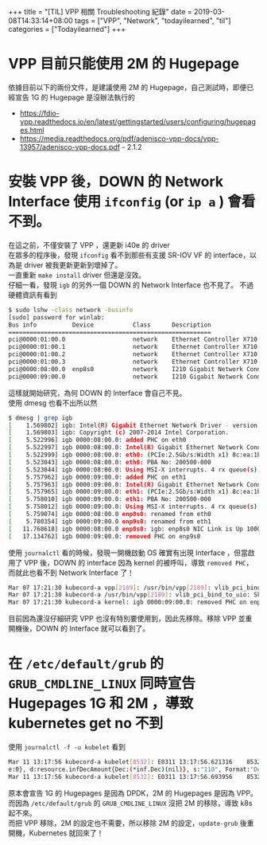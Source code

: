+++
title = "[TIL] VPP 相關 Troubleshooting 紀錄"
date = 2019-03-08T14:33:14+08:00
tags = ["VPP", "Network", "todayilearned", "til"]
categories = ["Todayilearned"]
+++

# VPP 目前只能使用 2M 的 Hugepage

依據目前以下的兩份文件，是建議使用 2M 的 Hugepage，自己測試時，即便已經宣告 1G 的 Hugepage 是沒辦法執行的  

- https://fdio-vpp.readthedocs.io/en/latest/gettingstarted/users/configuring/hugepages.html
- https://media.readthedocs.org/pdf/adenisco-vpp-docs/vpp-13957/adenisco-vpp-docs.pdf - 2.1.2

# 安裝 VPP 後，DOWN 的 Network Interface 使用 `ifconfig` (or `ip a` ) 會看不到。

在這之前，不僅安裝了 VPP ，還更新 i40e 的 driver  
在眾多的程序後，發現 `ifconfig` 看不到那些有支援 SR-IOV VF 的 interface，以為是 driver 被我更新更新到壞掉了。  
一直重新 `make install` driver 但還是沒效。  
仔細一看，發現 `igb` 的另外一個 DOWN 的 Network Interface 也不見了。 
不過硬體資訊有看到  
  
```sh
$ sudo lshw -class network -businfo
[sudo] password for winlab:
Bus info          Device           Class      Description
=========================================================
pci@0000:01:00.0                   network    Ethernet Controller X710 for 10GbE SFP+
pci@0000:01:00.1                   network    Ethernet Controller X710 for 10GbE SFP+
pci@0000:01:00.2                   network    Ethernet Controller X710 for 10GbE SFP+
pci@0000:01:00.3                   network    Ethernet Controller X710 for 10GbE SFP+
pci@0000:08:00.0  enp8s0           network    I210 Gigabit Network Connection
pci@0000:09:00.0                   network    I210 Gigabit Network Connection
```
  
這樣就開始研究，為何 DOWN 的 Interface 會自己不見。  
使用 dmesg 也看不出所以然  

```sh
$ dmesg | grep igb
[    1.569802] igb: Intel(R) Gigabit Ethernet Network Driver - version 5.4.0-k
[    1.569803] igb: Copyright (c) 2007-2014 Intel Corporation.
[    5.522996] igb 0000:08:00.0: added PHC on eth0
[    5.522997] igb 0000:08:00.0: Intel(R) Gigabit Ethernet Network Connection
[    5.522999] igb 0000:08:00.0: eth0: (PCIe:2.5Gb/s:Width x1) 8c:ea:1b:30:da:09
[    5.523043] igb 0000:08:00.0: eth0: PBA No: 200500-000
[    5.523044] igb 0000:08:00.0: Using MSI-X interrupts. 4 rx queue(s), 4 tx queue(s)
[    5.757962] igb 0000:09:00.0: added PHC on eth1
[    5.757963] igb 0000:09:00.0: Intel(R) Gigabit Ethernet Network Connection
[    5.757965] igb 0000:09:00.0: eth1: (PCIe:2.5Gb/s:Width x1) 8c:ea:1b:30:da:0a
[    5.758010] igb 0000:09:00.0: eth1: PBA No: 200500-000
[    5.758012] igb 0000:09:00.0: Using MSI-X interrupts. 4 rx queue(s), 4 tx queue(s)
[    5.759074] igb 0000:08:00.0 enp8s0: renamed from eth0
[    5.780354] igb 0000:09:00.0 enp9s0: renamed from eth1
[   11.768618] igb 0000:08:00.0 enp8s0: igb: enp8s0 NIC Link is Up 1000 Mbps Full Duplex, Flow Control: RX/TX
[   17.134762] igb 0000:09:00.0: removed PHC on enp9s0
```

使用 `journalctl` 看的時候，發現一開機啟動 OS 確實有出現 Interface ，但當啟用了 VPP 後，DOWN 的 interface 因為 kernel 的被呼叫，導致 `removed PHC`，而就此也看不到 Network Interface 了！  

```sh
Mar 07 17:21:30 kubecord-a vpp[2189]: /usr/bin/vpp[2189]: vlib_pci_bind_to_uio: Skipping PCI device 0000:08:00.0 as host interface
Mar 07 17:21:30 kubecord-a /usr/bin/vpp[2189]: vlib_pci_bind_to_uio: Skipping PCI device 0000:08:00.0 as host interface enp8s0 is
Mar 07 17:21:30 kubecord-a kernel: igb 0000:09:00.0: removed PHC on enp9s0
```
  
目前因為還沒仔細研究 VPP 也沒有特別要使用到，因此先移除。移除 VPP 並重開機後，DOWN 的 Interface 就可以看到了。  
  
# 在 `/etc/default/grub` 的 `GRUB_CMDLINE_LINUX` 同時宣告 Hugepages 1G 和 2M ，導致 kubernetes get no 不到

使用 `journalctl -f -u kubelet` 看到  
  
```sh
Mar 11 13:17:56 kubecord-a kubelet[8532]: E0311 13:17:56.621316    8532 kubelet_node_status.go:92] Unable to register node "kubecord-a" with API server: Node "kubecord-a" is invalid: [status.capacity.hugepages-1Gi: Invalid value: resource.Quantity{i:resource.int64Amount{value:8589934592, scale:0}, d:resource.infDecAmount{Dec:(*inf.Dec)(nil)}, s:"", Format:"BinarySI"}: may not have pre-allocated hugepages for multiple page sizes, status.allocatable.hugepages-2Mi: Invalid value: resource.Quantity{i:resource.int64Amount{value:2147483648, scale:0}, d:resource.infDecAmount{Dec:(*inf.Dec)(nil)}, s:"2Gi", Format:"BinarySI"}: may not have pre-allocated hugepages for multiple page sizes, status.allocatable.memory: Invalid value: resource.Quantity{i:resource.int64Amount{value:56150003712, scale:0}, d:resource.infDecAmount{Dec:(*inf.Dec)(nil)}, s:"54833988Ki", Format:"BinarySI"}: may not have pre-allocated hugepages for multiple page sizes, status.allocatable.pods: Invalid value: resource.Quantity{i:resource.int64Amount{value:110, scal# If you change this file, run 'update-grub' afterwards to update
e:0}, d:resource.infDecAmount{Dec:(*inf.Dec)(nil)}, s:"110", Format:"DecimalSI"}: may not have pre-allocated hugepages for multiple page sizes, status.allocatable.cpu: Invalid value: resource.Quantity{i:resource.int64Amount{value:31800, scale:-3}, d:resource.infDecAmount{Dec:(*inf.Dec)(nil)}, s:"31800m", Format:"DecimalSI"}: may not have pre-allocated hugepages for multiple page sizes, status.allocatable.ephemeral-storage: Invalid value: resource.Quantity{i:resource.int64Amount{value:226240619760, scale:0}, d:resource.infDecAmount{Dec:(*inf.Dec)(nil)}, s:"226240619760", Format:"DecimalSI"}: may not have pre-allocated hugepages for multiple page sizes]
Mar 11 13:17:56 kubecord-a kubelet[8532]: E0311 13:17:56.693956    8532 kubelet.go:2236] node "kubecord-a" not found
```

原本會宣告 1G 的 Hugepages 是因為 DPDK，2M 的 Hugepages 是因為 VPP。  
而因為 `/etc/default/grub` 的 `GRUB_CMDLINE_LINUX` 沒把 2M 的移除，導致 k8s 起不來。  
而把 VPP 移除，2M 的設定也不需要，所以移除 2M 的設定，`update-grub` 後重開機，Kubernetes 就回來了！  
